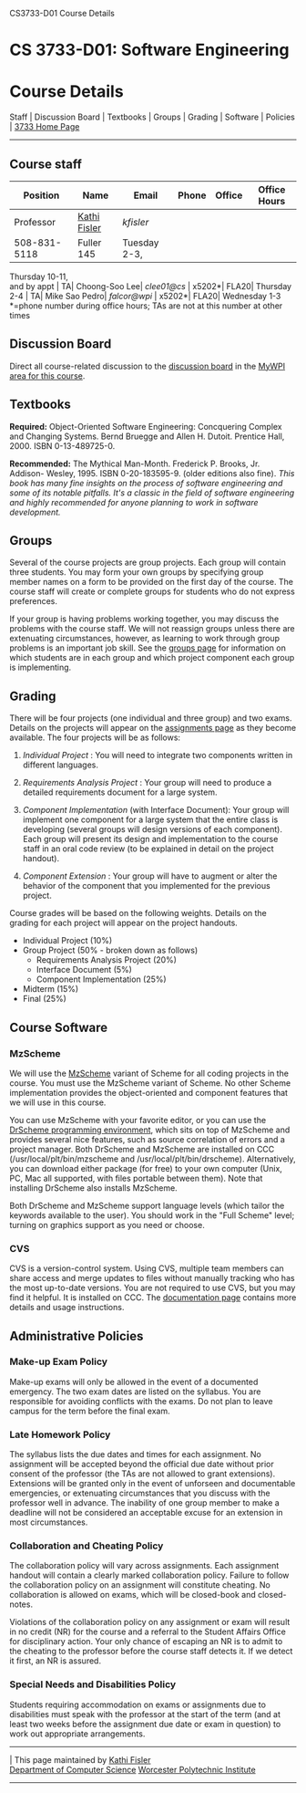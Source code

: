 CS3733-D01 Course Details

# CS 3733-D01: Software Engineering

# Course Details

Staff | Discussion Board | Textbooks | Groups | Grading | Software | Policies
| [3733 Home Page](index.html)

* * *

##  Course staff

Position| Name| Email | Phone| Office| Office Hours  
---|---|---|---|---|---  
Professor| [Kathi Fisler](http://www.cs.wpi.edu/~kfisler/)|  _kfisler_ |
508-831-5118| Fuller 145| Tuesday 2-3,  
Thursday 10-11,  
and by appt | TA| Choong-Soo Lee|  _clee01@cs_ |  x5202*| FLA20| Thursday 2-4
| TA| Mike Sao Pedro|  _falcor@wpi_ |  x5202*| FLA20| Wednesday 1-3 *=phone
number during office hours; TAs are not at this number at other times

## Discussion Board

Direct all course-related discussion to the [discussion
board](http://my.wpi.edu/bin/common/forum_list.pl?course_id=_1793_1) in the
[MyWPI area for this
course](http://my.wpi.edu/bin/common/course.pl?course_id=_1793_1&frame=top).

##  Textbooks

**Required:** Object-Oriented Software Engineering: Concquering Complex and
Changing Systems. Bernd Bruegge and Allen H. Dutoit. Prentice Hall, 2000. ISBN
0-13-489725-0.

**Recommended:** The Mythical Man-Month. Frederick P. Brooks, Jr. Addison-
Wesley, 1995. ISBN 0-20-183595-9. (older editions also fine). _This book has
many fine insights on the process of software engineering and some of its
notable pitfalls. It's a classic in the field of software engineering and
highly recommended for anyone planning to work in software development._

## Groups

Several of the course projects are group projects. Each group will contain
three students. You may form your own groups by specifying group member names
on a form to be provided on the first day of the course. The course staff will
create or complete groups for students who do not express preferences.

If your group is having problems working together, you may discuss the
problems with the course staff. We will not reassign groups unless there are
extenuating circumstances, however, as learning to work through group problems
is an important job skill. See the [groups page](groups.html) for information
on which students are in each group and which project component each group is
implementing.

## Grading

There will be four projects (one individual and three group) and two exams.
Details on the projects will appear on the [assignments
page](assignments.html) as they become available. The four projects will be as
follows:

  1. _Individual Project_ : You will need to integrate two components written in different languages.

  2. _Requirements Analysis Project_ : Your group will need to produce a detailed requirements document for a large system.

  3. _Component Implementation_ (with Interface Document): Your group will implement one component for a large system that the entire class is developing (several groups will design versions of each component). Each group will present its design and implementation to the course staff in an oral code review (to be explained in detail on the project handout).

  4. _Component Extension_ : Your group will have to augment or alter the behavior of the component that you implemented for the previous project.

Course grades will be based on the following weights. Details on the grading
for each project will appear on the project handouts.

  * Individual Project (10%) 
  * Group Project (50% - broken down as follows) 
    * Requirements Analysis Project (20%) 
    * Interface Document (5%) 
    * Component Implementation (25%) 
  * Midterm (15%) 
  * Final (25%) 

##  Course Software

### MzScheme

We will use the [MzScheme](http://www.cs.rice.edu/CS/PLT/packages/mzscheme/)
variant of Scheme for all coding projects in the course. You must use the
MzScheme variant of Scheme. No other Scheme implementation provides the
object-oriented and component features that we will use in this course.

You can use MzScheme with your favorite editor, or you can use the [DrScheme
programming environment](http://www.cs.rice.edu/CS/PLT/packages/drscheme/),
which sits on top of MzScheme and provides several nice features, such as
source correlation of errors and a project manager. Both DrScheme and MzScheme
are installed on CCC (/usr/local/plt/bin/mzscheme and
/usr/local/plt/bin/drscheme). Alternatively, you can download either package
(for free) to your own computer (Unix, PC, Mac all supported, with files
portable between them). Note that installing DrScheme also installs MzScheme.

Both DrScheme and MzScheme support language levels (which tailor the keywords
available to the user). You should work in the "Full Scheme" level; turning on
graphics support as you need or choose.

### CVS

CVS is a version-control system. Using CVS, multiple team members can share
access and merge updates to files without manually tracking who has the most
up-to-date versions. You are not required to use CVS, but you may find it
helpful. It is installed on CCC. The [documentation
page](http://www.gnu.org/software/cvs/) contains more details and usage
instructions.

##  Administrative Policies

###  Make-up Exam Policy

Make-up exams will only be allowed in the event of a documented emergency. The
two exam dates are listed on the syllabus. You are responsible for avoiding
conflicts with the exams. Do not plan to leave campus for the term before the
final exam.

###  Late Homework Policy

The syllabus lists the due dates and times for each assignment. No assignment
will be accepted beyond the official due date without prior consent of the
professor (the TAs are not allowed to grant extensions). Extensions will be
granted only in the event of unforseen and documentable emergencies, or
extenuating circumstances that you discuss with the professor well in advance.
The inability of one group member to make a deadline will not be considered an
acceptable excuse for an extension in most circumstances.

###  Collaboration and Cheating Policy

The collaboration policy will vary across assignments. Each assignment handout
will contain a clearly marked collaboration policy. Failure to follow the
collaboration policy on an assignment will constitute cheating. No
collaboration is allowed on exams, which will be closed-book and closed-notes.

Violations of the collaboration policy on any assignment or exam will result
in no credit (NR) for the course and a referral to the Student Affairs Office
for disciplinary action. Your only chance of escaping an NR is to admit to the
cheating to the professor before the course staff detects it. If we detect it
first, an NR is assured.

### Special Needs and Disabilities Policy

Students requiring accommodation on exams or assignments due to disabilities
must speak with the professor at the start of the term (and at least two weeks
before the assignment due date or exam in question) to work out appropriate
arrangements.

* * *

|  This page maintained by [Kathi Fisler](http://www.cs.wpi.edu/~kfisler/)  
[Department of Computer Science](http://www.cs.wpi.edu/) [Worcester
Polytechnic Institute](http://www.wpi.edu/)  
  
---

